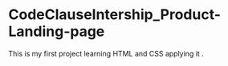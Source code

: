 # CodeClauseIntership_Product-Landing-page
This is my first project learning HTML and CSS applying it .
